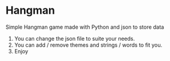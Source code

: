 # Hangman
Simple Hangman game made with Python and json to store data

1. You can change the json file to suite your needs.
2. You can add / remove themes and strings / words to fit you.
3. Enjoy
